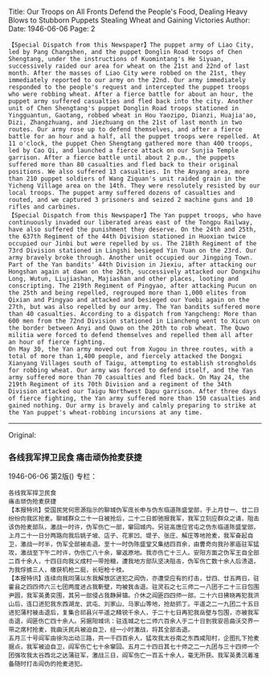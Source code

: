 Title: Our Troops on All Fronts Defend the People's Food, Dealing Heavy Blows to Stubborn Puppets Stealing Wheat and Gaining Victories
Author:
Date: 1946-06-06
Page: 2

    【Special Dispatch from this Newspaper】The puppet army of Liao City, led by Pang Changshen, and the puppet Donglin Road troops of Chen Shengtang, under the instructions of Kuomintang's He Siyuan, successively raided our area for wheat on the 21st and 22nd of last month. After the masses of Liao City were robbed on the 21st, they immediately reported to our army on the 22nd. Our army immediately responded to the people's request and intercepted the puppet troops who were robbing wheat. After a fierce battle for about an hour, the puppet army suffered casualties and fled back into the city. Another unit of Chen Shengtang's puppet Donglin Road troops stationed in Yingguantun, Gaotang, robbed wheat in Hou Yaozipo, Dianzi, Huajia'ao, Dizi, Zhangzhuang, and Jiezhuang on the 21st of last month in two routes. Our army rose up to defend themselves, and after a fierce battle for an hour and a half, all the puppet troops were repelled. At 11 o'clock, the puppet Chen Shengtang gathered more than 400 troops, led by Cao Qi, and launched a fierce attack on our Sunjia Temple garrison. After a fierce battle until about 2 p.m., the puppets suffered more than 80 casualties and fled back to their original positions. We also suffered 13 casualties. In the Anyang area, more than 210 puppet soldiers of Wang Ziquan's unit raided grain in the Yicheng Village area on the 14th. They were resolutely resisted by our local troops. The puppet army suffered dozens of casualties and routed, and we captured 3 prisoners and seized 2 machine guns and 10 rifles and carbines.
    【Special Dispatch from this Newspaper】The Yan puppet troops, who have continuously invaded our liberated areas east of the Tongpu Railway, have also suffered the punishment they deserve. On the 24th and 25th, the 637th Regiment of the 44th Division stationed in Huoxian twice occupied our Jinbi but were repelled by us. The 218th Regiment of the 73rd Division stationed in Lingshi besieged Yin Yuan on the 23rd. Our army bravely broke through. Another unit occupied our Jingping Town. Part of the Yan bandits' 44th Division in Jiexiu, after attacking our Hongshan again at dawn on the 26th, successively attacked our Dongxihu Long, Wutun, Liujiashan, Majiashan and other places, looting and conscripting. The 219th Regiment of Pingyao, after attacking Pucun on the 25th and being repelled, regrouped more than 1,000 elites from Qixian and Pingyao and attacked and besieged our Yuebi again on the 27th, but was also repelled by our army. The Yan bandits suffered more than 40 casualties. According to a dispatch from Yangcheng: More than 600 men from the 72nd Division stationed in Liancheng went to Xicun on the border between Anyi and Quwo on the 20th to rob wheat. The Quwo militia were forced to defend themselves and repelled them all after an hour of fierce fighting.
    On May 30, the Yan army moved out from Xugou in three routes, with a total of more than 1,400 people, and fiercely attacked the Dongxi Xianyang Villages south of Taigu, attempting to establish strongholds for robbing wheat. Our army was forced to defend itself, and the Yan army suffered more than 70 casualties and fled back. On May 24, the 219th Regiment of its 70th Division and a regiment of the 34th Division attacked our Taigu Northwest Dapu garrison. After three days of fierce fighting, the Yan army suffered more than 150 casualties and gained nothing. Our army is bravely and calmly preparing to strike at the Yan puppet's wheat-robbing incursions at any time.



<hr /> 

Original: 


### 各线我军捍卫民食  痛击顽伪抢麦获捷

1946-06-06
第2版()
专栏：

    各线我军捍卫民食
    痛击顽伪抢麦获捷
    【本报特讯】受国民党何思源指示的聊城伪军庞长申与伪东临道陈盛堂部，于上月廿一、廿二日纷纷向我区抢麦。聊城群众二十一日被抢后，二十二日即驰报我军，我军立刻应群众之请，阻击该伪抢麦部队，激战一时许，伪军伤亡一部，窜回城内。另驻高唐应官屯之伪东临道陈盛堂部，上月二十一日分两路向我后姚子坡、店子、花家凹、堤子、张庄、解庄等地抢麦，我军奋起自卫，激战一时半，伪军全部被击退。至十一时伪陈盛堂又集结四百余，由曹奇向我孙家庙驻军猛攻，激战至下午二时许，伪伤亡八十余，窜返原地。我亦伤亡十三人。安阳方面之伪军王自全部二百十余人，十四日向我义成村一带抢粮，遭我地方部队坚决阻击，伪军伤亡数十余人后溃退，为我俘掳三人，缴获机枪二挺，长短枪十枝。
    【本报特讯】连续向我同蒲以东我解放区进犯之阎伪，亦遭受应有的打击，廿四、廿五两日，驻霍县之四四师六三七团两度进占我靳壁，均被我击退。驻灵石之七三师二一八团于二十三日包围尹圆，我军英勇突围，其另一部侵占我静屏镇。介休之阎匪四四师一部，二十六日拂晓再犯我洪山后，连口进犯我东西湖龙、武屯、刘家山、马家山等地，抢劫抓丁。平遥之二一九团二十五日进犯蒲村被击退后，复集合祁县兴平遥之精锐千余人，于二十七日再犯我岳壁与包围，亦被我军击退，阎匪伤亡四十余人。另据阳城讯：驻连城之七二师六百余人于二十日到我安邑曲沃交界一带之席村抢麦，我曲沃民兵被迫自卫，经一小时激战，将其全部击退。
    五月三十号阎军由徐沟出动三路，共一千四百余人，猛攻我太谷南之东西咸阳村，企图扎下抢麦据点，我军被迫自卫，阎军伤亡七十余窜回。五月二十四日其七十师之二一九团与三十四师一个团强攻我太谷西北之达蒲驻军，激战三日，阎军伤亡一百五十余人，毫无所获。我军英勇沉着准备随时打击阎伪的抢麦进犯。
